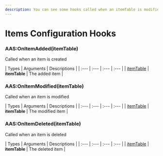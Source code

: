 ```yaml
---
description: You can see some hooks called when an itemTable is modified
---
```

# Items Configuration Hooks

### AAS:OnItemAdded(itemTable)
Called when an item is created

| Types | Arguments | Descriptions |
| :--- | :--- | :--- | :--- |
| [itemTable](../../data/itemTable.md) | **itemTable** | The added item |

### AAS:OnItemModified(itemTable)
Called when an item is modified

| Types | Arguments | Descriptions |
| :--- | :--- | :--- | :--- |
| [itemTable](../../data/itemTable.md) | **itemTable** | The modified item |

### AAS:OnItemDeleted(itemTable)
Called when an item is deleted

| Types | Arguments | Descriptions |
| :--- | :--- | :--- | :--- |
| [itemTable](../../data/itemTable.md) | **itemTable** | The deleted item |